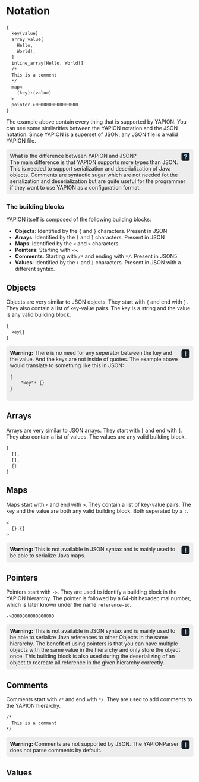 # Notation

```yapion
{
  key(value)
  array_value[
    Hello,
    World!,
  ]
  inline_array[Hello, World!]
  /*
  This is a comment
  */
  map<
    (key):(value)
  >
  pointer->0000000000000000
}
```

The example above contain every thing that is supported by YAPION. You can see some similarities between the YAPION notation and the JSON notation. Since YAPION is a superset of JSON, any JSON file is a valid YAPION file.

<div style="padding: 10px; background-color: #00000010; border-radius: 5px;">
    <img src="../../../../icons/question.png" width="22" alt="" style="vertical-align: middle; margin-left: 5px; float: right">
    What is the difference between YAPION and JSON?<br>
    The main difference is that YAPION supports more types than JSON. This is needed to support serialization and deserialization of Java objects.
    Comments are syntactic sugar which are not needed fot the serialization and deserialization but are quite useful for the programmer if they want to use YAPION as a configuration format.
</div>

### The building blocks
YAPION itself is composed of the following building blocks:
- **Objects**: Identified by the `{` and `}` characters. Present in JSON
- **Arrays**: Identified by the `[` and `]` characters. Present in JSON
- **Maps**: Identified by the `<` and `>` characters.
- **Pointers**: Starting with `->`.
- **Comments**: Starting with `/*` and ending with `*/`. Present in JSON5
- **Values**: Identified by the `(` and `)` characters. Present in JSON with a different syntax.

## Objects
Objects are very similar to JSON objects. They start with `{` and end with `}`. They also contain a list of key-value pairs. The key is a string and the value is any valid building block.

```yapion
{
  key{}
}
```

<div style="padding: 10px; background-color: #00000010; border-radius: 5px;">
    <img src="../../../../icons/exclamation.png" width="22" alt="" style="vertical-align: middle; margin-left: 5px; float: right">
    <b>Warning:</b> There is no need for any seperator between the key and the value. And the keys are not inside of quotes. The example above would translate to something like this in JSON:
    <pre class="highlight"><code>{<br>    "key": {}<br>}</code></pre>
</div>

## Arrays
Arrays are very similar to JSON arrays. They start with `[` and end with `]`. They also contain a list of values. The values are any valid building block.

```yapion
[
  [],
  [],
  {}
]
```

## Maps
Maps start with `<` and end with `>`. They contain a list of key-value pairs. The key and the value are both any valid building block. Both seperated by a `:`.

```yapion
<
  {}:{}
>
```

<div style="padding: 10px; background-color: #00000010; border-radius: 5px;">
    <img src="../../../../icons/exclamation.png" width="22" alt="" style="vertical-align: middle; margin-left: 5px; float: right">
    <b>Warning:</b> This is not available in JSON syntax and is mainly used to be able to serialize Java maps.
</div>

## Pointers
Pointers start with `->`. They are used to identify a building block in the YAPION hierarchy. The pointer is followed by a 64-bit hexadecimal number, which is later known under the name `reference-id`.

```yapion
->0000000000000000
```

<div style="padding: 10px; background-color: #00000010; border-radius: 5px;">
    <img src="../../../../icons/exclamation.png" width="22" alt="" style="vertical-align: middle; margin-left: 5px; float: right">
    <b>Warning:</b> This is not available in JSON syntax and is mainly used to be able to serialize Java references to other Objects in the same hierarchy. The benefit of using pointers is that you can have multiple objects with the same value in the hierarchy and only store the object once. This building block is also used during the deserializing of an object to recreate all reference in the given hierarchy correctly.
</div>

## Comments
Comments start with `/*` and end with `*/`. They are used to add comments to the YAPION hierarchy.

```yapion
/*
  This is a comment
*/
```

<div style="padding: 10px; background-color: #00000010; border-radius: 5px;">
    <img src="../../../../icons/exclamation.png" width="22" alt="" style="vertical-align: middle; margin-left: 5px; float: right">
    <b>Warning:</b> Comments are not supported by JSON. The YAPIONParser does not parse comments by default.
</div>

## Values
